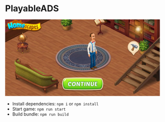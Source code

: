 # PlayableADS

![img](screenshot.jpg?raw=true)

- Install dependencies: ```npm i``` or ```npm install```
- Start game: ```npm run start```
- Build bundle: ```npm run build```